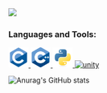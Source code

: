 <a href="https://www.instagram.com/raina_____official?igsh=MTd1bGpzMzBxNjN2dg%3D%3D&utm_source=qr" target="_blank">
    <img src="https://img.shields.io/badge/jinwook-E2E3DB?style=for-the-badge&logo=instagram&logoColor=DB3D14"/>
</a>




<h3 align="left">Languages and Tools:</h3>
<p align="left"> <a href="https://www.cprogramming.com/" target="_blank" rel="noreferrer"> <img src="https://raw.githubusercontent.com/devicons/devicon/master/icons/c/c-original.svg" alt="c" width="40" height="40"/> </a> <a href="https://www.w3schools.com/cpp/" target="_blank" rel="noreferrer"> <img src="https://raw.githubusercontent.com/devicons/devicon/master/icons/cplusplus/cplusplus-original.svg" alt="cplusplus" width="40" height="40"/> </a> <a href="https://www.python.org" target="_blank" rel="noreferrer"> <img src="https://raw.githubusercontent.com/devicons/devicon/master/icons/python/python-original.svg" alt="python" width="40" height="40"/> </a> <a href="https://unity.com/" target="_blank" rel="noreferrer"> <img src="https://www.vectorlogo.zone/logos/unity3d/unity3d-icon.svg" alt="unity" width="40" height="40"/> </a> </p>



![Anurag's GitHub stats](https://github-readme-stats.vercel.app/api?username=Jinwook700&show_icons=true&theme=radical)
